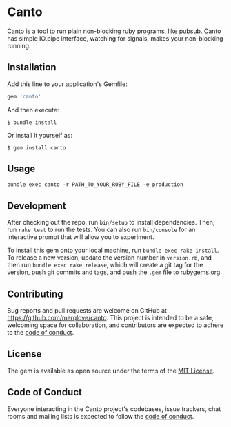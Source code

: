 # Canto

Canto is a tool to run plain non-blocking ruby programs, like pubsub.
Canto has simple IO.pipe interface, watching for signals, makes your non-blocking running.

## Installation

Add this line to your application's Gemfile:

```ruby
gem 'canto'
```

And then execute:

    $ bundle install

Or install it yourself as:

    $ gem install canto

## Usage

    bundle exec canto -r PATH_TO_YOUR_RUBY_FILE -e production

## Development

After checking out the repo, run `bin/setup` to install dependencies. Then, run `rake test` to run the tests. You can also run `bin/console` for an interactive prompt that will allow you to experiment.

To install this gem onto your local machine, run `bundle exec rake install`. To release a new version, update the version number in `version.rb`, and then run `bundle exec rake release`, which will create a git tag for the version, push git commits and tags, and push the `.gem` file to [rubygems.org](https://rubygems.org).

## Contributing

Bug reports and pull requests are welcome on GitHub at https://github.com/merqlove/canto. This project is intended to be a safe, welcoming space for collaboration, and contributors are expected to adhere to the [code of conduct](https://github.com/merqloveu/canto/blob/master/CODE_OF_CONDUCT.md).


## License

The gem is available as open source under the terms of the [MIT License](https://opensource.org/licenses/MIT).

## Code of Conduct

Everyone interacting in the Canto project's codebases, issue trackers, chat rooms and mailing lists is expected to follow the [code of conduct](https://github.com/merqloveu/canto/blob/master/CODE_OF_CONDUCT.md).
